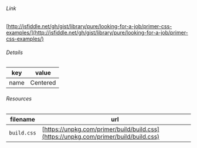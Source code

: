<!--
https://pypi.org/project/jsfiddle-readme/
-->


###### Link
[http://jsfiddle.net/gh/gist/library/pure/looking-for-a-job/primer-css-examples/](http://jsfiddle.net/gh/gist/library/pure/looking-for-a-job/primer-css-examples/)

###### Details
key|value
-|-
name|Centered

###### Resources
filename|url
-|-
`build.css`|[https://unpkg.com/primer/build/build.css](https://unpkg.com/primer/build/build.css)